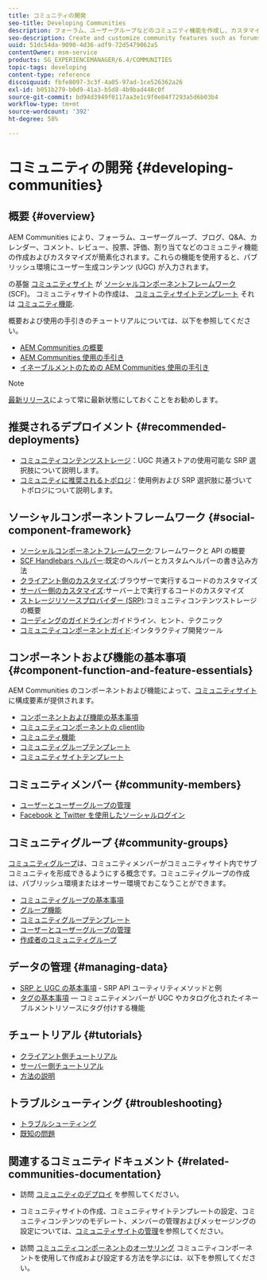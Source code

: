 ```yaml
---
title: コミュニティの開発
seo-title: Developing Communities
description: フォーラム、ユーザーグループなどのコミュニティ機能を作成し、カスタマイズします
seo-description: Create and customize community features such as forums, user groups, and more
uuid: 51dc54da-9090-4d36-adf9-72d5479062a5
contentOwner: msm-service
products: SG_EXPERIENCEMANAGER/6.4/COMMUNITIES
topic-tags: developing
content-type: reference
discoiquuid: fbfe8097-3c3f-4a05-97ad-1ce526362a26
exl-id: b051b279-b0d9-41a3-b5d8-4b9bad448c0f
source-git-commit: bd94d3949f0117aa3e1c9f0e84f7293a5d6b03b4
workflow-type: tm+mt
source-wordcount: '392'
ht-degree: 58%

---
```


# コミュニティの開発 {#developing-communities}

## 概要 {#overview}

AEM Communities により、フォーラム、ユーザーグループ、ブログ、Q&amp;A、カレンダー、コメント、レビュー、投票、評価、割り当てなどのコミュニティ機能の作成およびカスタマイズが簡素化されます。これらの機能を使用すると、パブリッシュ環境にユーザー生成コンテンツ (UGC) が入力されます。

の基盤 [コミュニティサイト](overview.md#communitiessites) が [ソーシャルコンポーネントフレームワーク](scf.md) (SCF)。 コミュニティサイトの作成は、 [コミュニティサイトテンプレート](sites-console.md) それは [コミュニティ機能](functions.md).

概要および使用の手引きのチュートリアルについては、以下を参照してください。

* [AEM Communities の概要](overview.md)
* [AEM Communities 使用の手引き](getting-started.md)
* [イネーブルメントのための AEM Communities 使用の手引き](getting-started-enablement.md)

>[!NOTE]
>
>[最新リリース](deploy-communities.md#latest-releases)によって常に最新状態にしておくことをお勧めします。

## 推奨されるデプロイメント {#recommended-deployments}

* [コミュニティコンテンツストレージ](working-with-srp.md)：UGC 共通ストアの使用可能な SRP 選択肢について説明します。
* [コミュニティに推奨されるトポロジ](topologies.md)：使用例および SRP 選択肢に基づいてトポロジについて説明します。

## ソーシャルコンポーネントフレームワーク {#social-component-framework}

* [ソーシャルコンポーネントフレームワーク](scf.md):フレームワークと API の概要
* [SCF Handlebars ヘルパー](handlebars-helpers.md):既定のヘルパーとカスタムヘルパーの書き込み方法
* [クライアント側のカスタマイズ](client-customize.md):ブラウザーで実行するコードのカスタマイズ
* [サーバー側のカスタマイズ](server-customize.md):サーバー上で実行するコードのカスタマイズ
* [ストレージリソースプロバイダー (SRP)](srp.md):コミュニティコンテンツストレージの概要
* [コーディングのガイドライン](code-guide.md):ガイドライン、ヒント、テクニック
* [コミュニティコンポーネントガイド](components-guide.md):インタラクティブ開発ツール

## コンポーネントおよび機能の基本事項 {#component-function-and-feature-essentials}

AEM Communities のコンポーネントおよび機能によって、[コミュニティサイト](sites-console.md)に構成要素が提供されます。

* [コンポーネントおよび機能の基本事項](essentials.md)
* [コミュニティコンポーネントの clientlib](clientlibs.md)
* [コミュニティ機能](functions.md)
* [コミュニティグループテンプレート](tools-groups.md)
* [コミュニティサイトテンプレート](sites.md)

## コミュニティメンバー {#community-members}

* [ユーザーとユーザーグループの管理](users.md)
* [Facebook と Twitter を使用したソーシャルログイン](social-login.md)

## コミュニティグループ {#community-groups}

[コミュニティグループ](overview.md#communitygroups)は、コミュニティメンバーがコミュニティサイト内でサブコミュニティを形成できるようにする概念です。コミュニティグループの作成は、パブリッシュ環境またはオーサー環境でおこなうことができます。

* [コミュニティグループの基本事項](essentials-groups.md)
* [グループ機能](functions.md#groups-function)
* [コミュニティグループテンプレート](tools-groups.md)
* [ユーザーとユーザーグループの管理](users.md)
* [作成者のコミュニティグループ](creating-groups.md)

## データの管理 {#managing-data}

* [SRP と UGC の基本事項](srp-and-ugc.md) - SRP API ユーティリティメソッドと例
* [タグの基本事項](tag.md)  — コミュニティメンバーが UGC やカタログ化されたイネーブルメントリソースにタグ付けする機能

## チュートリアル {#tutorials}

* [クライアント側チュートリアル](tutorials.md#client-side-customization)
* [サーバー側チュートリアル](tutorials.md#server-side-customization)
* [方法の説明](tutorials.md#how-to-instructions)

## トラブルシューティング {#troubleshooting}

* [トラブルシューティング](troubleshooting.md)
* [既知の問題](/help/release-notes/known-issues.md)

## 関連するコミュニティドキュメント {#related-communities-documentation}

* 訪問 [コミュニティのデプロイ](deploy-communities.md) を参照してください。

* コミュニティサイトの作成、コミュニティサイトテンプレートの設定、コミュニティコンテンツのモデレート、メンバーの管理およびメッセージングの設定については、[コミュニティサイトの管理](administer-landing.md)を参照してください。

* 訪問 [コミュニティコンポーネントのオーサリング](author-communities.md) コミュニティコンポーネントを使用して作成および設定する方法を学ぶには、以下を参照してください。
